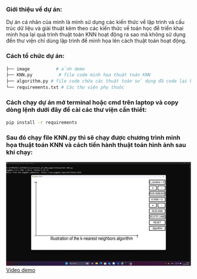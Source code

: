 ### Giới thiệu về dự án:
Dự án cá nhân của mình là mình sử dụng các kiến thức về lập trình và cấu trúc dữ liệu và giải thuật kèm theo các kiến thức về toán học để triển khai minh họa lại quá trình thuật toán KNN hoạt động ra sao mà không sử dụng đến thư viện chỉ dùng lập trình để minh họa lên cách thuật toán hoạt động.
### Cách tổ chức dự án:
```bash
├── image          # ảnh demo 
├── KNN.py          # file code minh họa thuật toán KNN 
├── algorithm.py # file code chứa các thuật toán sử dụng đã code lại bằng tay
└── requirements.txt # Các thư viện phụ thuộc
```
### Cách chạy dự án mở terminal hoặc cmd trên laptop và copy dòng lệnh dưới đây để cài các thư viện cần thiết: 
```bash
pip install -r requirements
```

### Sau đó chạy file KNN.py thì sẽ chạy được chương trình minh họa thuật toán KNN và cách tiến hành thuật toán hình ảnh sau khi chạy: 
![Hình ảnh sau khi chạy thành công file KNN.py](image/image.png)
[Video demo](https://youtu.be/2Ug3PSD5Zzw)
